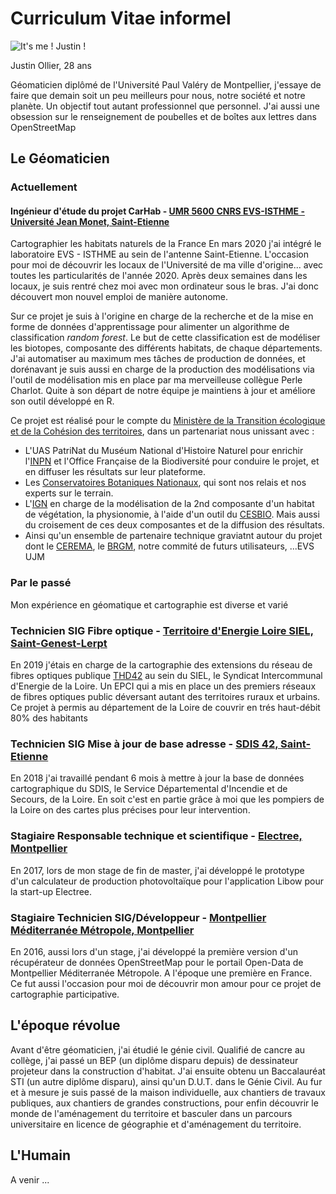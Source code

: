 # Curriculum Vitae informel
![It's me ! Justin !](https://github.com/MonsieurJ42/media_depot/blob/main/avatar_photo.JPEG)

Justin Ollier, 28 ans

Géomaticien diplômé de l'Université Paul Valéry de Montpellier, j'essaye de faire que demain soit un peu meilleurs pour nous, notre société et notre planète. Un objectif tout autant professionnel que personnel. J'ai aussi une obsession sur le renseignement de poubelles et de boîtes aux lettres dans OpenStreetMap

## Le Géomaticien
### Actuellement
#### Ingénieur d'étude du projet CarHab - [UMR 5600 CNRS EVS-ISTHME - Université Jean Monet, Saint-Etienne](https://www.univ-st-etienne.fr/fr/evs-isthme.html)
Cartographier les habitats naturels de la France
En mars 2020 j'ai intégré le laboratoire EVS - ISTHME au sein de l'antenne Saint-Etienne. L'occasion pour moi de découvrir les locaux de l'Université de ma ville d'origine... avec toutes les particularités de l'année 2020. Après deux semaines dans les locaux, je suis rentré chez moi avec mon ordinateur sous le bras. J'ai donc découvert mon nouvel emploi de manière autonome.

Sur ce projet je suis à l'origine en charge de la recherche et de la mise en forme de données d'apprentissage pour alimenter un algorithme de classification *random forest*. Le but de cette classification est de modéliser les biotopes, composante des différents habitats, de chaque départements.
J'ai automatiser au maximum mes tâches de production de données, et dorénavant je suis aussi en charge de la production des modélisations via l'outil de modélisation mis en place par ma merveilleuse collègue Perle Charlot. Quite à son départ de notre équipe je maintiens à jour et améliore son outil développé en R.

Ce projet est réalisé pour le compte du [Ministère de la Transition écologique et de la Cohésion des territoires](https://www.ecologie.gouv.fr/), dans un partenariat nous unissant avec : 
- L'UAS PatriNat du Muséum National d'Histoire Naturel pour enrichir l'[INPN](https://inpn.mnhn.fr/programme/carhab) et l'Office Française de la Biodiversité pour conduire le projet, et en diffuser les résultats sur leur plateforme.
- Les [Conservatoires Botaniques Nationaux](https://fcbn.fr/), qui sont nos relais et nos experts sur le terrain.
- L'[IGN](https://www.ign.fr/institut/nos-domaines-dintervention/biodiversite) en charge de la modélisation de la 2nd composante d'un habitat de végétation, la physionomie, à l'aide d'un outil du [CESBIO](https://www.cesbio.cnrs.fr/outils/iota2/). Mais aussi du croisement de ces deux composantes et de la diffusion des résultats.
- Ainsi qu'un ensemble de partenaire technique graviatnt autour du projet dont le [CEREMA](https://www.cerema.fr/fr/centre-ressources/newsletters/signture/signture-69-artificialisation-sols-sa-mesure/carhab-outil-au-service-politiques-publiques), le [BRGM](https://www.brgm.fr/fr), notre commité de futurs utilisateurs, ...EVS UJM

### Par le passé

Mon expérience en géomatique et cartographie est diverse et varié

### Technicien SIG Fibre optique - [Territoire d'Energie Loire SIEL, Saint-Genest-Lerpt](https://www.te42.fr/fr/)
En 2019 j'étais en charge de la cartographie des extensions du réseau de fibres optiques publique [THD42](https://www.thd42.fr/) au sein du SIEL, le Syndicat Intercommunal d'Energie de la Loire. Un EPCI qui a mis en place un des premiers réseaux de fibres optiques public déversant autant des territoires ruraux et urbains. Ce projet à permis au département de la Loire de couvrir en trés haut-débit 80% des habitants

### Technicien SIG Mise à jour de base adresse - [SDIS 42, Saint-Etienne](https://www.sdis42.fr/)
En 2018 j'ai travaillé pendant 6 mois à mettre à jour la base de données cartographique du SDIS, le Service Départemental d'Incendie et de Secours, de la Loire. En soit c'est en partie grâce à moi que les pompiers de la Loire on des cartes plus précises pour leur intervention.

### Stagiaire Responsable technique et scientifique - [Electree, Montpellier](https://www.libow.fr/)
En 2017, lors de mon stage de fin de master, j'ai développé le prototype d'un calculateur de production photovoltaïque pour l'application Libow pour la start-up Electree.

### Stagiaire Technicien SIG/Développeur - [Montpellier Méditerranée Métropole, Montpellier](https://data.montpellier3m.fr/)
En 2016, aussi lors d'un stage, j'ai développé la première version d'un récupérateur de données OpenStreetMap pour le portail Open-Data de Montpellier Méditerranée Métropole. A l'époque une première en France. Ce fut aussi l'occasion pour moi de découvrir mon amour pour ce projet de cartographie participative.

## L'époque révolue 
Avant d'être géomaticien, j'ai étudié le génie civil. Qualifié de cancre au collège, j'ai passé un BEP (un diplôme disparu depuis) de dessinateur projeteur dans la construction d'habitat. J'ai ensuite obtenu un Baccalauréat STI (un autre diplôme disparu), ainsi qu'un D.U.T. dans le Génie Civil. Au fur et à mesure je suis passé de la maison individuelle, aux chantiers de travaux publiques, aux chantiers de grandes constructions, pour enfin découvrir le monde de l'aménagement du territoire et basculer dans un parcours universitaire en licence de géographie et d'aménagement du territoire.

## L'Humain
A venir ...